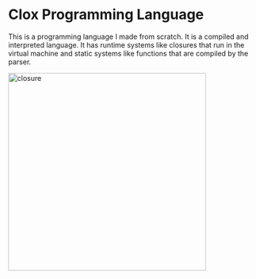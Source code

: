 # Clox Programming Language
 
This is a programming language I made from scratch. It is a compiled and interpreted language. It has runtime systems like closures that run in the virtual machine and static systems like functions that are compiled by the parser.

<img width="399" alt="closure" src="https://github.com/user-attachments/assets/d6ed1ce8-246d-4a89-bd37-9a26058bd12a" />
